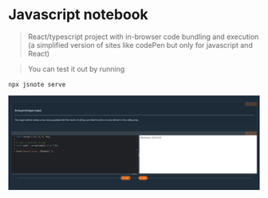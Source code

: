 # Javascript notebook
> React/typescript project with in-browser code bundling and execution (a simplified version of sites like codePen but only for javascript and React)

> You can test it out by running 
```sh
npx jsnote serve
```

![Preview](./screenshoot.png)


